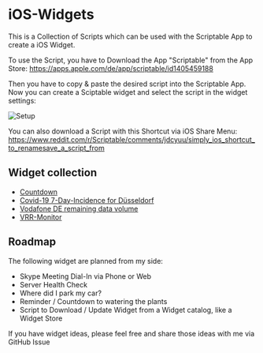 # iOS-Widgets
This is a Collection of Scripts which can be used with the Scriptable App to create a iOS Widget.

To use the Script, you have to Download the App "Scriptable" from the App Store: https://apps.apple.com/de/app/scriptable/id1405459188

Then you have to copy & paste the desired script into the Scriptable App. Now you can create a Sciptable widget and select the script in the widget settings:

![Setup](https://raw.githubusercontent.com/ThisIsBenny/iOS-Widgets/main/setup.gif)


You can also download a Script with this Shortcut via iOS Share Menu: https://www.reddit.com/r/Scriptable/comments/jdcyuu/simply_ios_shortcut_to_renamesave_a_script_from

## Widget collection
* [Countdown](https://github.com/ThisIsBenny/iOS-Widgets/blob/main/Countdown/README.md)
* [Covid-19 7-Day-Incidence for Düsseldorf](https://github.com/ThisIsBenny/iOS-Widgets/blob/main/Covid-19/README.md)
* [Vodafone DE remaining data volume](https://github.com/ThisIsBenny/iOS-Widgets/blob/main/VodafoneDE/README.md)
* [VRR-Monitor](https://github.com/ThisIsBenny/iOS-Widgets/blob/main/VRR-Monitor/README.md)


## Roadmap
The following widget are planned from my side:
* Skype Meeting Dial-In via Phone or Web
* Server Health Check
* Where did I park my car?
* Reminder / Countdown to watering the plants
* Script to Download / Update Widget from a Widget catalog, like a Widget Store

If you have widget ideas, please feel free and share those ideas with me via GitHub Issue
